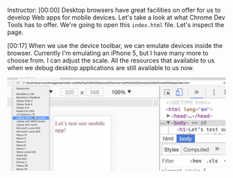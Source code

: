 Instructor: [00:00] Desktop browsers have great facilities on offer for us to develop Web apps for mobile devices. Let's take a look at what Chrome Dev Tools has to offer. We're going to open this `index.html` file. Let's inspect the page.

[00:17] When we use the device toolbar, we can emulate devices inside the browser. Currently I'm emulating an iPhone 5, but I have many more to choose from. I can adjust the scale. All the resources that available to us when we debug desktop applications are still available to us now.

![Device Toolbar](../images/chrome-use-chrome-developer-tools-to-emulate-different-mobile-devices-device-toolbar.png)
